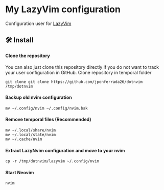 # My LazyVim configuration

Configuration user for [LazyVim](https://www.lazyvim.org/)

## 🛠️ Install

#### Clone the repository

You can also just clone this repository directly if you do not want to track your user configuration in GitHub.
Clone repository in temporal folder

```shell
git clone git clone https://github.com/jponferrada26/dotnvim /tmp/dotnvim
```

#### Backup old nvim configuration

```shell
mv ~/.config/nvim ~/.config/nvim.bak

```

#### Remove temporal files (Recommended)

```shell
mv ~/.local/share/nvim
mv ~/.local/state/nvim
mv ~/.cache/nvim
```

#### Extract LazyNvim configuration and move to your nvim

```shell
cp -r /tmp/dotnvim/lazyvim ~/.config/nvim
```

#### Start Neovim

```shell
nvim
```
